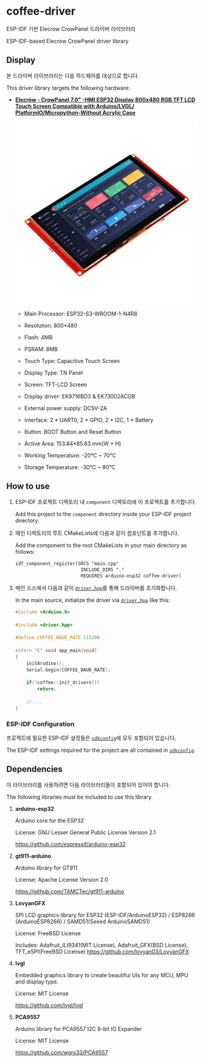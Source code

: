 # coffee-driver

ESP-IDF 기반 Elecrow CrowPanel 드라이버 라이브러리

ESP-IDF-based Elecrow CrowPanel driver library


## Display

본 드라이버 라이브러리는 다음 하드웨어를 대상으로 합니다.

This driver library targets the following hardware:

- [**Elecrow - CrowPanel 7.0" -HMI ESP32 Display 800x480 RGB TFT LCD Touch Screen Compatible with Arduino/LVGL/ PlatformIO/Micropython-Without Acrylic Case**](https://www.elecrow.com/esp32-display-7-inch-hmi-display-rgb-tft-lcd-touch-screen-support-lvgl.html)

  ![display.jpg](./assets/display.jpg)

    - Main Processor: ESP32-S3-WROOM-1-N4R8

    - Resolution: 800*480

    - Flash: 4MB

    - PSRAM: 8MB

    - Touch Type: Capacitive Touch Screen

    - Display Type: TN Panel

    - Screen: TFT-LCD Screen

    - Display driver: EK9716BD3 & EK73002ACGB

    - External power supply: DC5V-2A

    - Interface: 2 * UART0, 2 * GPIO, 2 * I2C, 1 * Battery

    - Button: BOOT Button and Reset Button

    - Active Area: 153.84*85.63 mm(W * H)

    - Working Temperature: -20°C ~ 70°C

    - Storage Temperature: -30°C ~ 80°C


## How to use

1. ESP-IDF 프로젝트 디렉토리 내 `component` 디렉토리에 이 프로젝트를 추가합니다.

   Add this project to the `component` directory inside your ESP-IDF project directory.

2. 메인 디렉토리의 루트 CMakeLists에 다음과 같이 컴포넌트를 추가합니다.

   Add the component to the root CMakeLists in your main directory as follows:

   ```CMakeLists
   idf_component_register(SRCS "main.cpp"
                           INCLUDE_DIRS "."
                           REQUIRES arduino-esp32 coffee-driver)

   ```

3. 메인 소스에서 다음과 같이 [`driver.hpp`](./src/driver.hpp)를 통해 드라이버를 초기화합니다.

   In the main source, initialize the driver via [`driver.hpp`](./src/driver.hpp) like this:

   ```C++
   #include <Arduino.h>

   #include <driver.hpp>

   #define COFFEE_BAUD_RATE 115200

   extern "C" void app_main(void)
   {
       initArudino();
       Serial.begin(COFFEE_BAUD_RATE);

       if(!coffee::init_drivers())
           return;

       // ...
   }

   ```


### ESP-IDF Configuration

프로젝트에 필요한 ESP-IDF 설정들은 [`sdkconfig`](./sdkconfig)에 모두 포함되어 있습니다.

The ESP-IDF settings required for the project are all contained in [`sdkconfig`](./sdkconfig).


## Dependencies

이 라이브러리를 사용하려면 다음 라이브러리들이 포함되어 있어야 합니다.

The following libraries must be included to use this library.

1. **arduino-esp32**

   Arduino core for the ESP32

   License: GNU Lesser General Public License Version 2.1

   https://github.com/espressif/arduino-esp32

2. **gt911-arduino**

   Arduino library for GT911

   License: Apache License Version 2.0

   https://github.com/TAMCTec/gt911-arduino

3. **LovyanGFX**

   SPI LCD graphics library for ESP32 (ESP-IDF/ArduinoESP32) / ESP8266 (ArduinoESP8266) / SAMD51(Seeed ArduinoSAMD51)

   License: FreeBSD License

   Includes: Adafruit_ILI9341(MIT License), Adafruit_GFX(BSD License), TFT_eSPI(FreeBSD License)
   https://github.com/lovyan03/LovyanGFX

4. **lvgl**

   Embedded graphics library to create beautiful UIs for any MCU, MPU and display type.

   License: MIT License

   https://github.com/lvgl/lvgl

5. **PCA9557**

   Arduino library for PCA9557 I2C 8-bit IO Expander

   License: MIT License

   https://github.com/wgrs33/PCA9557
